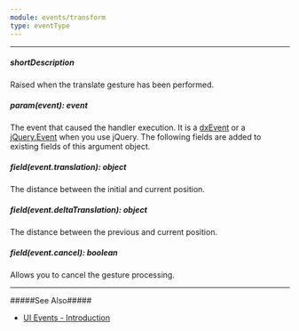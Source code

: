 ```yaml
---
module: events/transform
type: eventType
---
```

---
##### shortDescription
Raised when the translate gesture has been performed.

##### param(event): event
The event that caused the handler execution. It is a [dxEvent](/api-reference/50%20Common/Object%20Structures/dxEvent '/Documentation/ApiReference/Common/Object_Structures/dxEvent/') or a [jQuery.Event](https://api.jquery.com/category/events/event-object) when you use jQuery. The following fields are added to existing fields of this argument object.

##### field(event.translation): object
The distance between the initial and current position.

##### field(event.deltaTranslation): object
The distance between the previous and current position.

##### field(event.cancel): boolean
Allows you to cancel the gesture processing.

---
#####See Also#####
- [UI Events - Introduction](/api-reference/10%20UI%20Widgets/UI%20Events '/Documentation/ApiReference/UI_Widgets/UI_Events/')